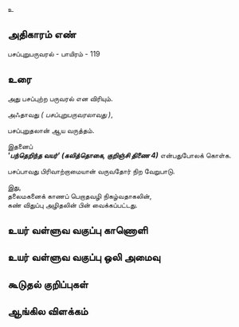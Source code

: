 உ


## அதிகாரம் எண்

பசப்புறுபருவரல் - பாயிரம் - 119 	

## உரை

அது பசப்புற்ற பருவரல் என விரியும்.  

அஃதாவது _( பசப்புறுபருவரலாவது )_,  

பசப்புறுதலான் ஆய வருத்தம்.  

இதனைப்  
_**'பந்தெறிந்த வயர்' (கலித்தொகை, குறிஞ்சி திணை 4)**_ என்பதுபோலக் கொள்க.  

பசப்பாவது பிரிவாற்றாமையான் வருவதோர் நிற வேறுபாடு.  

இது,  
தலைமகனைக் காணப் பெறாதவழி நிகழ்வதாகலின்,  
கண் விதுப்பு அழிதலின் பின் வைக்கப்பட்டது.

## உயர் வள்ளுவ வகுப்பு காணொளி


## உயர் வள்ளுவ வகுப்பு ஒலி அமைவு 


## கூடுதல் குறிப்புகள்


## ஆங்கில விளக்கம்


